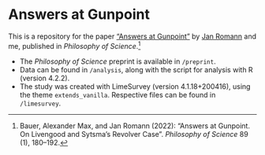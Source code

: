 # Answers at Gunpoint

This is a repository for the paper [“Answers at Gunpoint”](https://www.cambridge.org/core/journals/philosophy-of-science/article/answers-at-gunpoint-on-livengood-and-sytsmas-revolver-case/A02B16770F20B1321ACDFEAD44010589) by [Jan Romann](https://github.com/JKRhb) and me, published in _Philosophy of Science_.[^1]

- The _Philosophy of Science_ preprint is available in `/preprint`.
- Data can be found in `/analysis`, along with the script for analysis with R (version 4.2.2).
- The study was created with LimeSurvey (version 4.1.18+200416), using the theme `extends_vanilla`. Respective files can be found in `/limesurvey`.

[^1]: Bauer, Alexander Max, and Jan Romann (2022): “Answers at Gunpoint. On Livengood and Sytsma’s Revolver Case”. _Philosophy of Science_ 89 (1), 180–192.

